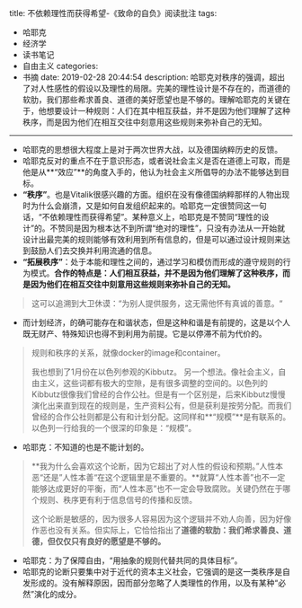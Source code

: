 title: 不依赖理性而获得希望-《致命的自负》阅读批注
tags:
  - 哈耶克
  - 经济学
  - 读书笔记
  - 自由主义
categories:
  - 书摘
date: 2019-02-28 20:44:54
description: 哈耶克对秩序的强调，超出了对人性感性的假设以及理性的局限。完美的理性设计是不存在的，而道德的软肋，我们那些希求善良、道德的美好愿望也是不够的。理解哈耶克的关键在于，他想要设计一种规则：人们在其中相互获益，并不是因为他们理解了这种秩序，而是因为他们在相互交往中刻意用这些规则来弥补自己的无知。
---

- 哈耶克的思想很大程度上是对于两次世界大战，以及德国纳粹历史的反馈。
- 哈耶克反对的重点不在于意识形态，或者说社会主义是否在道德上可取，而是他是从**“效应”**的角度入手的，他认为社会主义所倡导的办法不能够达到目标。
- **“秩序”**。也是Vitalik很感兴趣的方面。组织在没有像德国纳粹那样的人物出现时为什么会崩溃，又是如何自发组织起来的。哈耶克一定很赞同这一句话，“不依赖理性而获得希望”。某种意义上，哈耶克是不赞同“理性的设计”的。不赞同是因为根本达不到所谓“绝对的理性”，只没有办法从一开始就设计出最完美的规则能够有效利用到所有信息的，但是可以通过设计规则来达到鼓励人们去交换并利用流通的信息。
- **“拓展秩序”**：处于本能和理性之间的，通过学习和模仿而形成的遵守规则的行为模式。**合作的特点是：人们相互获益，并不是因为他们理解了这种秩序，而是因为他们在相互交往中刻意用这些规则来弥补自己的无知。**
> 这可以追溯到大卫休谟：“为别人提供服务，这无需他怀有真诚的善意。“
- 而计划经济，的确可能存在和谐状态，但是这种和谐是有前提的，这是以个人既无财产、特殊知识也得不到利用为前提。它是以停滞不前为代价的。
> 规则和秩序的关系，就像docker的image和container。
>  
> 我也想到了1月份在以色列参观的Kibbutz。
> 另一个想法。像社会主义，自由主义，这些词都有极大的空隙，是有很多调整的空间的。以色列的Kibbutz很像我们曾经的合作公社。但是有一个区别是，后来Kibbutz慢慢演化出来直到现在的规则是，生产资料公有，但是获利是按劳分配。而我们曾经的合作公社则都是公有和计划分配。这同样和**“规模”**是有联系的。
> 以色列一行给我的一个很深的印象是：“规模”。
- 哈耶克：不知道的也是不能计划的。
> **我为什么会喜欢这个论断，因为它超出了对人性的假设和预期。”人性本恶“还是”人性本善“在这个逻辑里是不重要的。**就算“人性本善”也不一定能够达成更好的平衡，而“人性本恶”也不一定会导致腐败。关键仍然在于哪个规则、秩序更有利于信息信号的传播和反馈。
>  
> 这个论断是敏感的，因为很多人容易因为这个逻辑并不劝人向善，因为好像作恶也没有关系。但实际上，它恰恰指出了**道德的软肋：我们希求善良、道德，但仅仅只有良好的愿望是不够的。**
- 哈耶克：为了保障自由，“用抽象的规则代替共同的具体目标”。
- 哈耶克的论断只要集中对于近代的资本主义社会，它强调的是这一类秩序是自发形成的。没有解释原因，因而部分忽略了人类理性的作用，以及有某种“必然”演化的成分。